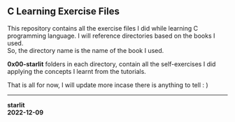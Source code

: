 ## C Learning Exercise Files   
This repository contains all the exercise files I did while learning C programming language. I will reference directories based on the books I used.  
So, the directory name is the name of the book I used.

**0x00-starlit** folders in each directory, contain all the self-exercises I did applying the concepts I learnt from the tutorials.

That is all for  now, I will update more incase there is anything to tell : )

---
**starlit**  
**2022-12-09**